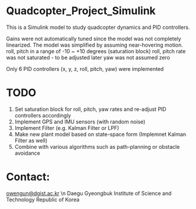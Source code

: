 # Quadcopter_Project_Simulink
This is a Simulink model to study quadcopter dynamics and PID controllers.

Gains were not automatically tuned since the model was not completely linearized.
The model was simplified by assuming near-hovering motion.
  roll, pitch in a range of -10 ~ +10 degrees (saturation block)
  roll, pitch rate was not saturated - to be adjusted later
  yaw was not assumed zero

Only 6 PID controllers (x, y, z, roll, pitch, yaw) were implemented

# TODO
1. Set saturation block for roll, pitch, yaw rates and re-adjust PID controllers accordingly
2. Implement GPS and IMU sensors (with random noise)
3. Implement Filter (e.g. Kalman Filter or LPF)
4. Make new plant model based on state-space form (Implemnet Kalman Filter as well)
5. Combine with various algorithms such as path-planning or obstacle avoidance 


# Contact:
owengun@dgist.ac.kr \n
Daegu Gyeongbuk Institute of Science and Technology
Republic of Korea
